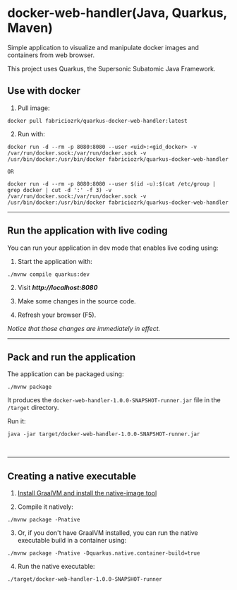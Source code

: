 # docker-web-handler(Java, Quarkus, Maven)

Simple application to visualize and manipulate docker images and containers from web browser.

This project uses Quarkus, the Supersonic Subatomic Java Framework.

## Use with docker

1. Pull image:
```shell script
docker pull fabriciozrk/quarkus-docker-web-handler:latest
```
2. Run with:
```shell script
docker run -d --rm -p 8080:8080 --user <uid>:<gid_docker> -v /var/run/docker.sock:/var/run/docker.sock -v /usr/bin/docker:/usr/bin/docker fabriciozrk/quarkus-docker-web-handler

OR 

docker run -d --rm -p 8080:8080 --user $(id -u):$(cat /etc/group | grep docker | cut -d ':' -f 3) -v /var/run/docker.sock:/var/run/docker.sock -v /usr/bin/docker:/usr/bin/docker fabriciozrk/quarkus-docker-web-handler
```
---

## Run the application with live coding

You can run your application in dev mode that enables live coding using:

1. Start the application with:
```shell script
./mvnw compile quarkus:dev
```

2. Visit <b><i> http://localhost:8080 </i></b>

3. Make some changes in the source code.

4. Refresh your browser (F5).  

<i> Notice that those changes are immediately in effect. </i>

---

## Pack and run the application

The application can be packaged using:
```shell script
./mvnw package
```
It produces the `docker-web-handler-1.0.0-SNAPSHOT-runner.jar` file in the `/target` directory. <br>

Run it:
```shell script 
java -jar target/docker-web-handler-1.0.0-SNAPSHOT-runner.jar
```
<br>

---

## Creating a native executable

1. [Install GraalVM and install the native-image tool](https://quarkus.io/guides/building-native-image#configuring-graalvm)

2. Compile it natively:
```shell script
./mvnw package -Pnative
```

3. Or, if you don't have GraalVM installed, you can run the native executable build in a container using: 
```shell script
./mvnw package -Pnative -Dquarkus.native.container-build=true
```
4. Run the native executable:

```shell script
./target/docker-web-handler-1.0.0-SNAPSHOT-runner
```

